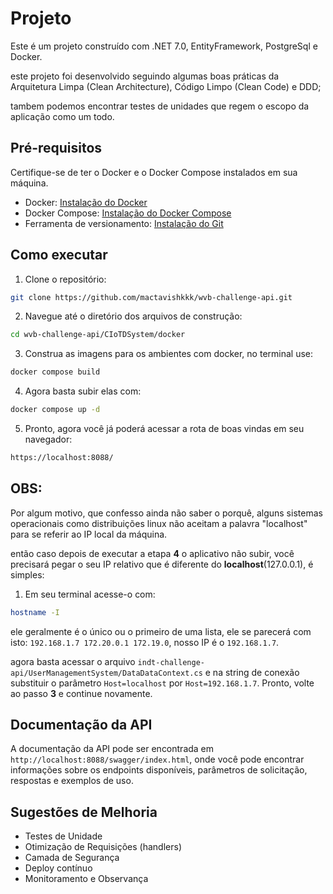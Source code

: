 # Projeto

Este é um projeto construído com .NET 7.0, EntityFramework, PostgreSql e Docker.

este projeto foi desenvolvido seguindo algumas boas práticas da Arquitetura Limpa (Clean Architecture), Código Limpo (Clean Code) e DDD;

tambem podemos encontrar testes de unidades que regem o escopo da aplicação como um todo.

## Pré-requisitos

Certifique-se de ter o Docker e o Docker Compose instalados em sua máquina.

- Docker: [Instalação do Docker](https://docs.docker.com/get-docker/)
- Docker Compose: [Instalação do Docker Compose](https://docs.docker.com/compose/install/)
- Ferramenta de versionamento: [Instalação do Git](https://git-scm.com/)

## Como executar

1. Clone o repositório:

```bash
git clone https://github.com/mactavishkkk/wvb-challenge-api.git
```

2. Navegue até o diretório dos arquivos de construção:

```bash
cd wvb-challenge-api/CIoTDSystem/docker
```

3. Construa as imagens para os ambientes com docker, no terminal use:

```bash
docker compose build
```

4. Agora basta subir elas com:

```bash
docker compose up -d
```

5. Pronto, agora você já poderá acessar a rota de boas vindas em seu navegador:

```bash
https://localhost:8088/
```

## OBS:
Por algum motivo, que confesso ainda não saber o porquê, alguns sistemas operacionais como distribuições linux não aceitam a palavra "localhost" para se referir ao IP local da máquina.

então caso depois de executar a etapa **4** o aplicativo não subir, você precisará pegar o seu IP relativo que é diferente do **localhost**(127.0.0.1), é simples:

1. Em seu terminal acesse-o com:

```bash
hostname -I
```

ele geralmente é o único ou o primeiro de uma lista, ele se parecerá com isto: `192.168.1.7 172.20.0.1 172.19.0`, nosso IP é o `192.168.1.7`.

agora basta acessar o arquivo `indt-challenge-api/UserManagementSystem/DataDataContext.cs` e na string de conexão substituir o parâmetro `Host=localhost` por `Host=192.168.1.7`. Pronto, volte ao passo **3** e continue novamente.

## Documentação da API

A documentação da API pode ser encontrada em `http://localhost:8088/swagger/index.html`, onde você pode encontrar informações sobre os endpoints disponíveis, parâmetros de solicitação, respostas e exemplos de uso.

## Sugestões de Melhoria
- Testes de Unidade
- Otimização de Requisições (handlers)
- Camada de Segurança
- Deploy contínuo
- Monitoramento e Observança
